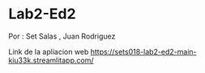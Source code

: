 # Lab2-Ed2

Por : Set Salas , Juan Rodriguez 

Link de la apliacion web 
https://sets018-lab2-ed2-main-kiu33k.streamlitapp.com/

